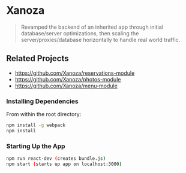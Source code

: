 # Xanoza

> Revamped the backend of an inherited app through initial database/server optimizations, then scaling the server/proxies/database horizontally to handle real world traffic.

## Related Projects

  - https://github.com/Xanoza/reservations-module
  - https://github.com/Xanoza/photos-module
  - https://github.com/Xanoza/menu-module


### Installing Dependencies

From within the root directory:

```sh
npm install -g webpack
npm install
```

### Starting Up the App

```sh
npm run react-dev (creates bundle.js)
npm start (starts up app on localhost:3000)
```





